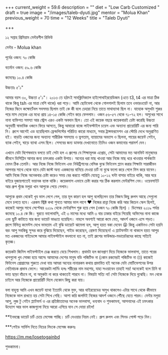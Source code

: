 +++
current_weight = 59.6
description = ""
diet = "Low Carb Customized "
draft = true
image = "/images/taleb-dyuti.jpg"
mentor = "Molua Khan"
previous_weight = 70
time = "12 Weeks"
title = "Taleb Dyuti"

+++

১২ সপ্তাহ প্রিমিয়াম মেন্টরশীপ রিভিউ

মেন্টর - Molua khan

পূর্বের ওজন: ৭০ কেজি

বতর্মান ওজন: ৫৯.৬ কেজি

কমেছেঃ ১০.৪ কেজি

উচ্চতাঃ ৫'১"

আমার বয়স ৩০, উচ্চতা ৫'১"। ২০১৩ তে হঠাৎই সাবক্লিনিক্যাল হাইপোথাইরয়েডিজম (এতে t3, t4 এর মাত্রা ঠিক থাকে কিন্তু tsh এর মাত্রা বেশি থাকে) ধরা পড়ে। আমি ছোটবেলা থেকে গোলগালই ছিলাম তবে ওভারওয়েট না, আর নিজের স্কিনে কম্ফোর্টেবল সবসময় ছিলাম তাই কে কী বলে চেহারা নিয়ে তাতে মাথাব্যাথা ছিল না। যাহোক অসুখটা শুরুর পরে মাস দেড়েক এর মধ্যে প্রায় ১৪-১৫ কেজি গেইন করে ফেললাম। ওজন ৫৬-৫৭ থেকে ৭১-৭২ হল। অসুখের সাথে নানা ব্যক্তিগত সমস্যা আর স্ট্রেস এরও একটা অবদান ছিল। তো এই কয়েক বছরে কয়েকবারই চেষ্টা করেছি উচ্চতা অনুযায়ী স্বাভাবিক ওজনে ফিরে আসতে, কিন্তু আবারো বাজে লাইফস্টাইল চয়েস এবং অন্যান্য প্রায়োরিটি এর জন্য পারি নি। গ্রুপে আগেই এড হয়েছিলাম ফ্রেন্ডলিস্টের পরিচিত কারো মাধ্যমে, সবার ট্রান্সফরমেশন এর স্টোরি দেখে অনুপ্রাণিত হই। বাড়তি ওজনের জন্য অন্যান্য শারীরিক সমস্যায় ও ভুগতাম, ব্যায়ামের অভ্যাস ও ছিলনা, পায়ের জয়েন্ট পেইন, ব্যাক পেইন, ঘাড়ে ব্যাথা এসব ছিল। সেসবের জন্য ডাক্তার দেখানোতে তিনিও ওজন কমানোর পরামর্শ দেন।

এখানে যেটা বিশেষভাবে বলতে চাই সেটা হল এ গ্রুপের যে শিক্ষামূলক এপ্রোচ, সেটা আমাদের মত আনফিট মানুষদের জীবনে ডিসিপ্লিন আনার জন্য চমৎকার একটা উপায়। অন্যের ধরা মাছ খাওয়া আর নিজে মাছ ধরে খাওয়ার পার্থক্যটা যেমন ঠিক তেমনি। আর নিজে নিজে ফিটনেস এবং নিউট্রিশনের বেসিক বুঝে ফিটনেস প্ল্যান করার শিক্ষাটা সারাজীবন আপনার সাথে থেকে যাবে যেটা জাস্ট অন্য একজনের বানিয়ে দেওয়া চার্ট না বুঝে ফলো করে গেলে মিস করে যাবেন। আমি নিজে নিজে অনেকবার চেষ্টা করেও সময় বের করতে পারিনি যেহেতু ১০-১২ ঘন্টা বাসার বাইরে থাকি, আর ঘরে বাইরে দুজায়গাতেই ভয়ানক ব্যাস্ত থাকি। কয়েকমাস এভাবে চেষ্টা করার পর ঠিক করলাম মেন্টরশিপ নেব। ওয়েবসাইট আর গ্রুপ খুঁজে মলুয়া খান আপুকে পেয়ে গেলাম।

আপুকে প্রথম থেকেই খুব ভাল লেগে গেল, তার মূল কারণ হল আপু বলেছিলেন তার নিজস্ব কিছু রুলস আছে সেগুলো মেনে চলতে হবে। এরকম স্ট্রিক্ট কথা শুনতে আমার ভাল লাগে ❤ নিজের রান্না নিজে করি আর কিচেন স্কেল ছিলই, কাজেই আপুর সাথে সেপ্টেম্বর ২০১৯ থেকে মেন্টরশিপ শুরু হয়ে গেল (ওজন ৭০ কেজি ছিল) । ডিসেম্বর ২০১৯ পর্যন্ত কমেছে ১০.৪ কে জি। ঘুরতে ভালোবাসি, এই ৩ মাসের মধ্যে আমি ৩ বার ঢাকার বাইরে গিয়েছি অফিসের নানা কাজে এবং ছুটি কাটাতে যার জন্য ডায়েট ভাঙতে হয়েছিল। নাহলে অবশ্যই আরো কমে যেত, আদর্শ ওজনে এসে পড়ত। গ্রুপে বিভিন্ন কমেন্টস দেখে ভাবতাম এই বুঝি ডায়েটে ঝামেলা হল, আপু হয়ত বকা দেবেন 😝 কিন্তু একদিনও সেটা হয়নি বরং আপু সবকিছু সুন্দর করে বুঝিয়ে দিয়েছেন, গাইড করেছেন, প্রেষণা দিয়েছেন! এ প্ল্যাটফর্মটা না থাকলে হয়ত আপুর মত একজনের গাইডেন্সে আমার লাইফস্টাইল বদলানো হত না, তাই গ্রুপের ফাউন্ডার-মডারেটরদের কাছে সত্যিই কৃতজ্ঞ।

কয়েকটা জিনিস লাইফস্টাইল চেঞ্জ করতে যেয়ে শিখলাম। প্রথমটা হল জানপ্রাণ দিয়ে নিজেকে ভালবাসা, তাতে পরের ধাপগুলো খুব সোজা হয়ে আসে৷ আমাদের দেশের মানুষ বডি পজিটিভ না (কোন রকমেরই পজিটিভ না 🙄) কাজেই ফিটনেস প্রোগ্রামের শুরুতে দেখা যায় আমরা অন্যের নানারকম কথায় প্রভাবিত হই অনেক যেটা মোটিভেশনের উপর নেতিবাচক প্রভাব ফেলে। আরেকটা লার্নিং হলঃ শরীরের নাম মহাশয়, যাহা সওয়াবেন তাহাই সয়! অনেকেই বলে চিনি বা ভাত ছাড়া বাঁচবে না, বা অমুকটা না করে থাকতেই পারবে না। বিষয়টা সত্যি না! সেটা নিজেকে দিয়ে বুঝেছি। মন থেকে চাইলে আর নিজেকে প্রায়োরিটি দিলে যেকোন কিছু করা যায়।

বলা বাহুল্য আমি এখন জয়েন্ট ব্যাথা ইত্যাদি থেকে মুক্ত, আর থাইরয়েডের অসুখ থাকলেও এটার সাথে থেকে কীভাবে নিজেকে ভাল রাখতে হয় সেটা শিখে গেছি। আশা করি জলদিই নিজের আদর্শ ওজনে পৌঁছে যেতে পারব। মেন্টর মলুয়া আপু, লুজ টু গেইন প্ল্যাটফর্ম ও এর প্রতিষ্ঠাতাদের অনেক ভালবাসা, ধন্যবাদ ও শুভকামনা, আপনাদের এই চমৎকার উদ্যোগ আর ভাল কাজগুলো নিয়ে আরো এগিয়ে যান সে দোয়া রইল!

\**ইনবক্সে ডায়েট চার্ট চেয়ে মেসেজ পাচ্ছি। চার্ট দেওয়ার নিয়ম নেই। গ্রুপ রুলস এবং পিনড পোস্ট পড়ে নিন।

\***পেইড সার্ভিস নিতে নিচের লিংকে মেসেজ করুনঃ

https://m.me/losetogainbd

শুভকামনা।